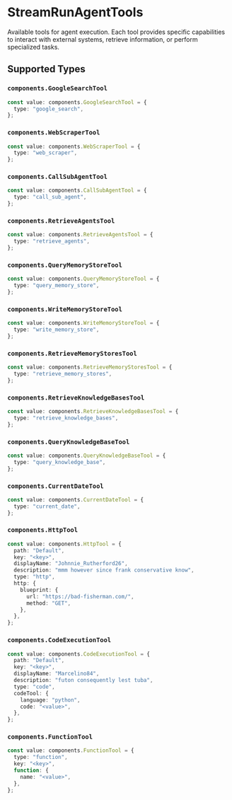 # StreamRunAgentTools

Available tools for agent execution. Each tool provides specific capabilities to interact with external systems, retrieve information, or perform specialized tasks.


## Supported Types

### `components.GoogleSearchTool`

```typescript
const value: components.GoogleSearchTool = {
  type: "google_search",
};
```

### `components.WebScraperTool`

```typescript
const value: components.WebScraperTool = {
  type: "web_scraper",
};
```

### `components.CallSubAgentTool`

```typescript
const value: components.CallSubAgentTool = {
  type: "call_sub_agent",
};
```

### `components.RetrieveAgentsTool`

```typescript
const value: components.RetrieveAgentsTool = {
  type: "retrieve_agents",
};
```

### `components.QueryMemoryStoreTool`

```typescript
const value: components.QueryMemoryStoreTool = {
  type: "query_memory_store",
};
```

### `components.WriteMemoryStoreTool`

```typescript
const value: components.WriteMemoryStoreTool = {
  type: "write_memory_store",
};
```

### `components.RetrieveMemoryStoresTool`

```typescript
const value: components.RetrieveMemoryStoresTool = {
  type: "retrieve_memory_stores",
};
```

### `components.RetrieveKnowledgeBasesTool`

```typescript
const value: components.RetrieveKnowledgeBasesTool = {
  type: "retrieve_knowledge_bases",
};
```

### `components.QueryKnowledgeBaseTool`

```typescript
const value: components.QueryKnowledgeBaseTool = {
  type: "query_knowledge_base",
};
```

### `components.CurrentDateTool`

```typescript
const value: components.CurrentDateTool = {
  type: "current_date",
};
```

### `components.HttpTool`

```typescript
const value: components.HttpTool = {
  path: "Default",
  key: "<key>",
  displayName: "Johnnie_Rutherford26",
  description: "mmm however since frank conservative know",
  type: "http",
  http: {
    blueprint: {
      url: "https://bad-fisherman.com/",
      method: "GET",
    },
  },
};
```

### `components.CodeExecutionTool`

```typescript
const value: components.CodeExecutionTool = {
  path: "Default",
  key: "<key>",
  displayName: "Marcelino84",
  description: "futon consequently lest tuba",
  type: "code",
  codeTool: {
    language: "python",
    code: "<value>",
  },
};
```

### `components.FunctionTool`

```typescript
const value: components.FunctionTool = {
  type: "function",
  key: "<key>",
  function: {
    name: "<value>",
  },
};
```

